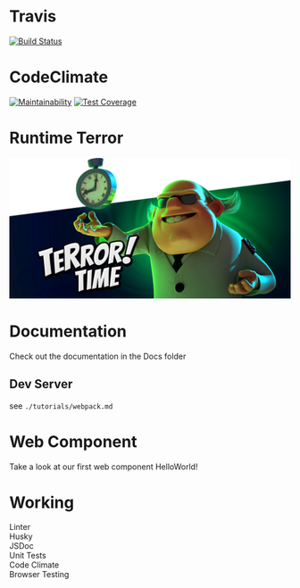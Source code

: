 # Travis
[![Build Status](https://travis-ci.com/ucsd-cse112/team9-webcomponent.svg?token=SYYH9pqzsbfveDCnEAbx&branch=valentin)](https://travis-ci.com/ucsd-cse112/team9-webcomponent)

# CodeClimate
[![Maintainability](https://api.codeclimate.com/v1/badges/01d9ca099423c56d223d/maintainability)](https://codeclimate.com/repos/5cc220fa4a01b954d700d805/maintainability)
[![Test Coverage](https://api.codeclimate.com/v1/badges/01d9ca099423c56d223d/test_coverage)](https://codeclimate.com/repos/5cc220fa4a01b954d700d805/test_coverage)


# Runtime Terror
![](images/time_terror.png)

# Documentation
Check out the documentation in the Docs folder

## Dev Server
see `./tutorials/webpack.md`

# Web Component
Take a look at our first web component HelloWorld!

# Working

Linter  
Husky  
JSDoc  
Unit Tests  
Code Climate  
Browser Testing  